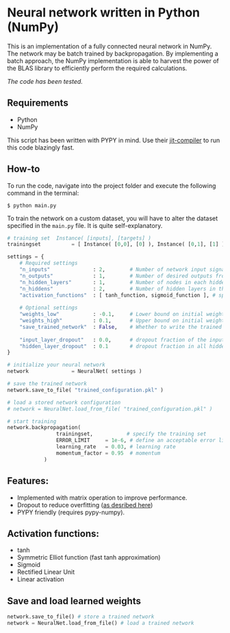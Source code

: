# Neural network written in Python (NumPy)
This is an implementation of a fully connected neural network in NumPy. The network may be batch trained by backpropagation. By implementing a batch approach, the NumPy implementation is able to harvest the power of the BLAS library to efficiently perform the required calculations. 

*The code has been tested.*

## Requirements
 * Python
 * NumPy

This script has been written with PYPY in mind. Use their [jit-compiler](http://pypy.org/download.html) to run this code blazingly fast.

## How-to
To run the code, navigate into the project folder and execute the following command in the terminal:

`$ python main.py`

To train the network on a custom dataset, you will have to alter the dataset specified in the `main.py` file. It is quite self-explanatory.

```Python
# training set  Instance( [inputs], [targets] )
trainingset          = [ Instance( [0,0], [0] ), Instance( [0,1], [1] ), Instance( [1,0], [1] ), Instance( [1,1], [0] ) ]

settings = {
    # Required settings
    "n_inputs"              : 2,        # Number of network input signals
    "n_outputs"             : 1,        # Number of desired outputs from the network
    "n_hidden_layers"       : 1,        # Number of nodes in each hidden layer
    "n_hiddens"             : 2,        # Number of hidden layers in the network
    "activation_functions"  : [ tanh_function, sigmoid_function ], # specify activation functions per layer eg: [ hidden_layer, output_layer ]
    
    # Optional settings
    "weights_low"           : -0.1,     # Lower bound on initial weight range
    "weights_high"          : 0.1,      # Upper bound on initial weight range
    "save_trained_network"  : False,    # Whether to write the trained weights to disk
    
    "input_layer_dropout"   : 0.0,      # dropout fraction of the input layer
    "hidden_layer_dropout"  : 0.1       # dropout fraction in all hidden layers
}

# initialize your neural network
network              = NeuralNet( settings )

# save the trained network
network.save_to_file( "trained_configuration.pkl" )

# load a stored network configuration
# network = NeuralNet.load_from_file( "trained_configuration.pkl" )

# start training
network.backpropagation( 
                trainingset,           # specify the training set
                ERROR_LIMIT     = 1e-6, # define an acceptable error limit 
                learning_rate   = 0.03, # learning rate
                momentum_factor = 0.95  # momentum
            )
```

## Features:
 * Implemented with matrix operation to improve performance.
 * Dropout to reduce overfitting ([as desribed here](http://jmlr.org/papers/volume15/srivastava14a/srivastava14a.pdf))
 * PYPY friendly (requires pypy-numpy).

## Activation functions:
 * tanh
 * Symmetric Elliot function (fast tanh approximation) 
 * Sigmoid
 * Rectified Linear Unit
 * Linear activation

## Save and load learned weights
```Python
network.save_to_file() # store a trained network
network = NeuralNet.load_from_file() # load a trained network
```
